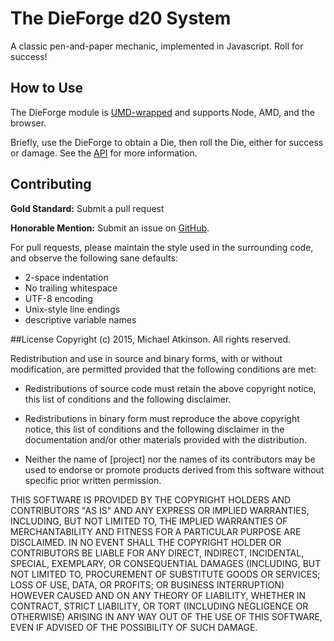 # The DieForge d20 System
A classic pen-and-paper mechanic, implemented in Javascript. Roll for success!

## How to Use
The DieForge module is [UMD-wrapped](https://github.com/umdjs/umd) and supports Node, AMD, and the browser.

Briefly, use the DieForge to obtain a Die, then roll the Die, either for success or damage.
See the [API](https://github.com/seemikehack/dieforge/blob/master/API.md) for more information.

## Contributing
**Gold Standard:** Submit a pull request

**Honorable Mention:** Submit an issue on [GitHub](https://github.com/seemikehack/dieforge/issues).

For pull requests, please maintain the style used in the surrounding code, and observe the following sane defaults:

- 2-space indentation
- No trailing whitespace
- UTF-8 encoding
- Unix-style line endings
- descriptive variable names

##License
Copyright (c) 2015, Michael Atkinson.
All rights reserved.

Redistribution and use in source and binary forms, with or without
modification, are permitted provided that the following conditions are met:

* Redistributions of source code must retain the above copyright notice, this
  list of conditions and the following disclaimer.

* Redistributions in binary form must reproduce the above copyright notice,
  this list of conditions and the following disclaimer in the documentation
  and/or other materials provided with the distribution.

* Neither the name of [project] nor the names of its
  contributors may be used to endorse or promote products derived from
  this software without specific prior written permission.

THIS SOFTWARE IS PROVIDED BY THE COPYRIGHT HOLDERS AND CONTRIBUTORS "AS IS"
AND ANY EXPRESS OR IMPLIED WARRANTIES, INCLUDING, BUT NOT LIMITED TO, THE
IMPLIED WARRANTIES OF MERCHANTABILITY AND FITNESS FOR A PARTICULAR PURPOSE ARE
DISCLAIMED. IN NO EVENT SHALL THE COPYRIGHT HOLDER OR CONTRIBUTORS BE LIABLE
FOR ANY DIRECT, INDIRECT, INCIDENTAL, SPECIAL, EXEMPLARY, OR CONSEQUENTIAL
DAMAGES (INCLUDING, BUT NOT LIMITED TO, PROCUREMENT OF SUBSTITUTE GOODS OR
SERVICES; LOSS OF USE, DATA, OR PROFITS; OR BUSINESS INTERRUPTION) HOWEVER
CAUSED AND ON ANY THEORY OF LIABILITY, WHETHER IN CONTRACT, STRICT LIABILITY,
OR TORT (INCLUDING NEGLIGENCE OR OTHERWISE) ARISING IN ANY WAY OUT OF THE USE
OF THIS SOFTWARE, EVEN IF ADVISED OF THE POSSIBILITY OF SUCH DAMAGE.
